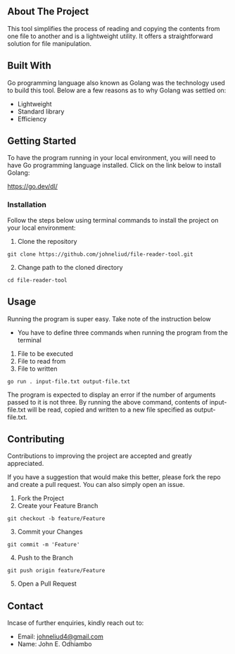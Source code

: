 ## About The Project
This tool simplifies the process of reading and copying the contents from one file to another and is a lightweight utility. It offers a straightforward solution for file manipulation.

## Built With
Go programming language also known as Golang was the technology used to build this tool. Below are a few reasons as to why Golang was settled on:
- Lightweight
- Standard library
- Efficiency

## Getting Started
To have the program running in your local environment, you will need to have Go programming language installed. Click on the link below to install Golang:

https://go.dev/dl/

### Installation
Follow the steps below using terminal commands to install the project on your local environment:
1. Clone the repository
```
git clone https://github.com/johneliud/file-reader-tool.git
```
2. Change path to the cloned directory
```
cd file-reader-tool
```

## Usage
Running the program is super easy. Take note of the instruction below
- You have to define three commands when running the program from the terminal
1. File to be executed
2. File to read from
3. File to written
```
go run . input-file.txt output-file.txt
```
The program is expected to display an error if the number of arguments passed to it is not three. By running the above command, contents of input-file.txt will be read, copied and written to a new file specified as output-file.txt.

## Contributing
Contributions to improving the project are accepted and greatly appreciated.

If you have a suggestion that would make this better, please fork the repo and create a pull request. You can also simply open an issue.

1. Fork the Project
2. Create your Feature Branch
```
git checkout -b feature/Feature
```
3. Commit your Changes
```
git commit -m 'Feature'
```
4. Push to the Branch
```
git push origin feature/Feature
```
5. Open a Pull Request

## Contact
Incase of further enquiries, kindly reach out to:
- Email: johneliud4@gmail.com
- Name: John E. Odhiambo
